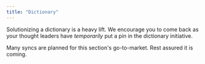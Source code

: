 ```yaml
---
title: "Dictionary"
---
```


Solutionizing a dictionary is a heavy lift. We encourage you to come back as your thought leaders have _temporarily_ put a pin in the dictionary initiative.

Many syncs are planned for this section's go-to-market. Rest assured it is coming.
